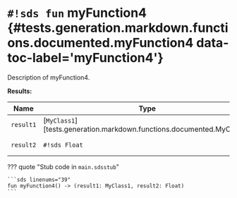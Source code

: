 # `#!sds fun` myFunction4 {#tests.generation.markdown.functions.documented.myFunction4 data-toc-label='myFunction4'}

Description of myFunction4.

**Results:**

| Name | Type | Description |
|------|------|-------------|
| `result1` | [`MyClass1`][tests.generation.markdown.functions.documented.MyClass1] | Description of result1. |
| `result2` | `#!sds Float` | Description of result2. |

??? quote "Stub code in `main.sdsstub`"

    ```sds linenums="39"
    fun myFunction4() -> (result1: MyClass1, result2: Float)
    ```
